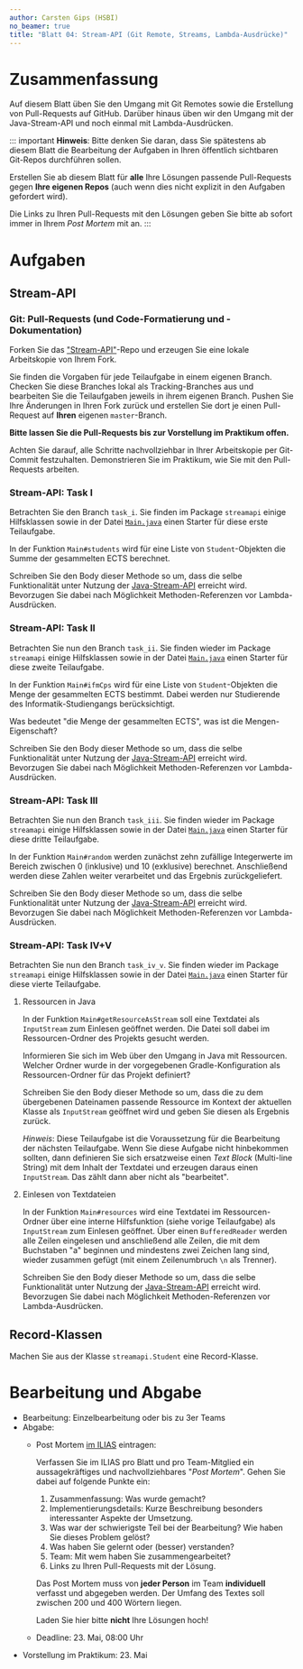 ```yaml
---
author: Carsten Gips (HSBI)
no_beamer: true
title: "Blatt 04: Stream-API (Git Remote, Streams, Lambda-Ausdrücke)"
---
```


# Zusammenfassung

Auf diesem Blatt üben Sie den Umgang mit Git Remotes sowie die Erstellung von
Pull-Requests auf GitHub. Darüber hinaus üben wir den Umgang mit der Java-Stream-API
und noch einmal mit Lambda-Ausdrücken.

::: important
**Hinweis**: Bitte denken Sie daran, dass Sie spätestens ab diesem Blatt die
Bearbeitung der Aufgaben in Ihren öffentlich sichtbaren Git-Repos durchführen
sollen.

Erstellen Sie ab diesem Blatt für **alle** Ihre Lösungen passende Pull-Requests
gegen **Ihre eigenen Repos** (auch wenn dies nicht explizit in den Aufgaben
gefordert wird).

Die Links zu Ihren Pull-Requests mit den Lösungen geben Sie bitte ab sofort immer in
Ihrem *Post Mortem* mit an.
:::

# Aufgaben

## Stream-API

### Git: Pull-Requests (und Code-Formatierung und -Dokumentation)

Forken Sie das
["Stream-API"](https://github.com/Programmiermethoden-CampusMinden/prog2_ybel_streamapi)-Repo
und erzeugen Sie eine lokale Arbeitskopie von Ihrem Fork.

Sie finden die Vorgaben für jede Teilaufgabe in einem eigenen Branch. Checken Sie
diese Branches lokal als Tracking-Branches aus und bearbeiten Sie die Teilaufgaben
jeweils in ihrem eigenen Branch. Pushen Sie Ihre Änderungen in Ihren Fork zurück und
erstellen Sie dort je einen Pull-Request auf **Ihren** eigenen `master`-Branch.

**Bitte lassen Sie die Pull-Requests bis zur Vorstellung im Praktikum offen.**

Achten Sie darauf, alle Schritte nachvollziehbar in Ihrer Arbeitskopie per
Git-Commit festzuhalten. Demonstrieren Sie im Praktikum, wie Sie mit den
Pull-Requests arbeiten.

### Stream-API: Task I

Betrachten Sie den Branch `task_i`. Sie finden im Package `streamapi` einige
Hilfsklassen sowie in der Datei
[`Main.java`](https://github.com/Programmiermethoden-CampusMinden/prog2_ybel_streamapi/blob/task_i/src/main/java/streamapi/Main.java)
einen Starter für diese erste Teilaufgabe.

In der Funktion `Main#students` wird für eine Liste von `Student`-Objekten die Summe
der gesammelten ECTS berechnet.

Schreiben Sie den Body dieser Methode so um, dass die selbe Funktionalität unter
Nutzung der [Java-Stream-API](https://dev.java/learn/api/streams/) erreicht wird.
Bevorzugen Sie dabei nach Möglichkeit Methoden-Referenzen vor Lambda-Ausdrücken.

### Stream-API: Task II

Betrachten Sie nun den Branch `task_ii`. Sie finden wieder im Package `streamapi`
einige Hilfsklassen sowie in der Datei
[`Main.java`](https://github.com/Programmiermethoden-CampusMinden/prog2_ybel_streamapi/blob/task_ii/src/main/java/streamapi/Main.java)
einen Starter für diese zweite Teilaufgabe.

In der Funktion `Main#ifmCps` wird für eine Liste von `Student`-Objekten die Menge
der gesammelten ECTS bestimmt. Dabei werden nur Studierende des
Informatik-Studiengangs berücksichtigt.

Was bedeutet "die Menge der gesammelten ECTS", was ist die Mengen-Eigenschaft?

Schreiben Sie den Body dieser Methode so um, dass die selbe Funktionalität unter
Nutzung der [Java-Stream-API](https://dev.java/learn/api/streams/) erreicht wird.
Bevorzugen Sie dabei nach Möglichkeit Methoden-Referenzen vor Lambda-Ausdrücken.

### Stream-API: Task III

Betrachten Sie nun den Branch `task_iii`. Sie finden wieder im Package `streamapi`
einige Hilfsklassen sowie in der Datei
[`Main.java`](https://github.com/Programmiermethoden-CampusMinden/prog2_ybel_streamapi/blob/task_iii/src/main/java/streamapi/Main.java)
einen Starter für diese dritte Teilaufgabe.

In der Funktion `Main#random` werden zunächst zehn zufällige Integerwerte im Bereich
zwischen 0 (inklusive) und 10 (exklusive) berechnet. Anschließend werden diese
Zahlen weiter verarbeitet und das Ergebnis zurückgeliefert.

Schreiben Sie den Body dieser Methode so um, dass die selbe Funktionalität unter
Nutzung der [Java-Stream-API](https://dev.java/learn/api/streams/) erreicht wird.
Bevorzugen Sie dabei nach Möglichkeit Methoden-Referenzen vor Lambda-Ausdrücken.

### Stream-API: Task IV+V

Betrachten Sie nun den Branch `task_iv_v`. Sie finden wieder im Package `streamapi`
einige Hilfsklassen sowie in der Datei
[`Main.java`](https://github.com/Programmiermethoden-CampusMinden/prog2_ybel_streamapi/blob/task_iv_v/src/main/java/streamapi/Main.java)
einen Starter für diese vierte Teilaufgabe.

1.  Ressourcen in Java

    In der Funktion `Main#getResourceAsStream` soll eine Textdatei als `InputStream`
    zum Einlesen geöffnet werden. Die Datei soll dabei im Ressourcen-Ordner des
    Projekts gesucht werden.

    Informieren Sie sich im Web über den Umgang in Java mit Ressourcen. Welcher
    Ordner wurde in der vorgegebenen Gradle-Konfiguration als Ressourcen-Ordner für
    das Projekt definiert?

    Schreiben Sie den Body dieser Methode so um, dass die zu dem übergebenen
    Dateinamen passende Ressource im Kontext der aktuellen Klasse als `InputStream`
    geöffnet wird und geben Sie diesen als Ergebnis zurück.

    *Hinweis*: Diese Teilaufgabe ist die Voraussetzung für die Bearbeitung der
    nächsten Teilaufgabe. Wenn Sie diese Aufgabe nicht hinbekommen sollten, dann
    definieren Sie sich ersatzweise einen *Text Block* (Multi-line String) mit dem
    Inhalt der Textdatei und erzeugen daraus einen `InputStream`. Das zählt dann
    aber nicht als "bearbeitet".

2.  Einlesen von Textdateien

    In der Funktion `Main#resources` wird eine Textdatei im Ressourcen-Ordner über
    eine interne Hilfsfunktion (siehe vorige Teilaufgabe) als `InputStream` zum
    Einlesen geöffnet. Über einen `BufferedReader` werden alle Zeilen eingelesen und
    anschließend alle Zeilen, die mit dem Buchstaben "a" beginnen und mindestens
    zwei Zeichen lang sind, wieder zusammen gefügt (mit einem Zeilenumbruch `\n` als
    Trenner).

    Schreiben Sie den Body dieser Methode so um, dass die selbe Funktionalität unter
    Nutzung der [Java-Stream-API](https://dev.java/learn/api/streams/) erreicht
    wird. Bevorzugen Sie dabei nach Möglichkeit Methoden-Referenzen vor
    Lambda-Ausdrücken.

## Record-Klassen

Machen Sie aus der Klasse `streamapi.Student` eine Record-Klasse.

# Bearbeitung und Abgabe

-   Bearbeitung: Einzelbearbeitung oder bis zu 3er Teams
-   Abgabe:
    -   Post Mortem [im
        ILIAS](https://www.hsbi.de/elearning/goto.php?target=exc_1514856&client_id=FH-Bielefeld)
        eintragen:

        Verfassen Sie im ILIAS pro Blatt und pro Team-Mitglied ein aussagekräftiges
        und nachvollziehbares "*Post Mortem*". Gehen Sie dabei auf folgende Punkte
        ein:

        1.  Zusammenfassung: Was wurde gemacht?
        2.  Implementierungsdetails: Kurze Beschreibung besonders interessanter
            Aspekte der Umsetzung.
        3.  Was war der schwierigste Teil bei der Bearbeitung? Wie haben Sie dieses
            Problem gelöst?
        4.  Was haben Sie gelernt oder (besser) verstanden?
        5.  Team: Mit wem haben Sie zusammengearbeitet?
        6.  Links zu Ihren Pull-Requests mit der Lösung.

        Das Post Mortem muss von **jeder Person** im Team **individuell** verfasst
        und abgegeben werden. Der Umfang des Textes soll zwischen 200 und 400
        Wörtern liegen.

        Laden Sie hier bitte **nicht** Ihre Lösungen hoch!

    -   Deadline: 23. Mai, 08:00 Uhr
-   Vorstellung im Praktikum: 23. Mai
